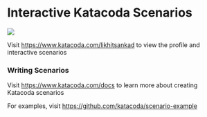 # Interactive Katacoda Scenarios

[![](http://shields.katacoda.com/katacoda/likhitsankad/count.svg)](https://www.katacoda.com/likhitsankad "Get your profile on Katacoda.com")

Visit https://www.katacoda.com/likhitsankad to view the profile and interactive scenarios

### Writing Scenarios
Visit https://www.katacoda.com/docs to learn more about creating Katacoda scenarios

For examples, visit https://github.com/katacoda/scenario-example
